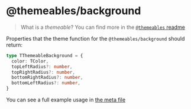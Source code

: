 # @themeables/background

> What is a _themeable_? You can find more in the [`@themeables` readme](..)

Properties that the theme function for the `@themeables/background` should return:

```ts
type TThemeableBackground = {
  color: TColor,
  topLeftRadius?: number,
  topRightRadius?: number,
  bottomRightRadius?: number,
  bottomLeftRadius?: number,
}
```

You can see a full example usage in [the meta file](meta.tsx)
